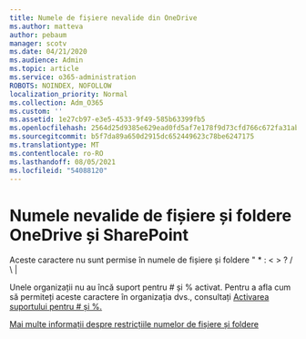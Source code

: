 ```yaml
---
title: Numele de fișiere nevalide din OneDrive
ms.author: matteva
author: pebaum
manager: scotv
ms.date: 04/21/2020
ms.audience: Admin
ms.topic: article
ms.service: o365-administration
ROBOTS: NOINDEX, NOFOLLOW
localization_priority: Normal
ms.collection: Adm_O365
ms.custom: ''
ms.assetid: 1e27cb97-e3e5-4533-9f49-585b63399fb5
ms.openlocfilehash: 2564d25d9385e629ead0fd5af7e178f9d73cfd766c672fa31abc493185786c76
ms.sourcegitcommit: b5f7da89a650d2915dc652449623c78be6247175
ms.translationtype: MT
ms.contentlocale: ro-RO
ms.lasthandoff: 08/05/2021
ms.locfileid: "54088120"
---
```

# <a name="invalid-file-and-folder-names-in-onedrive-and-sharepoint"></a>Numele nevalide de fișiere și foldere OneDrive și SharePoint

Aceste caractere nu sunt permise în numele de fișiere și foldere " \* : \< \> ? / \ | 
  
Unele organizații nu au încă suport pentru # și % activat. Pentru a afla cum să permiteți aceste caractere în organizația dvs., consultați [Activarea suportului pentru # și %.](https://go.microsoft.com/fwlink/?linkid=862611) 
  
[Mai multe informații despre restricțiile numelor de fișiere și foldere](https://go.microsoft.com/fwlink/?linkid=866430)
  

